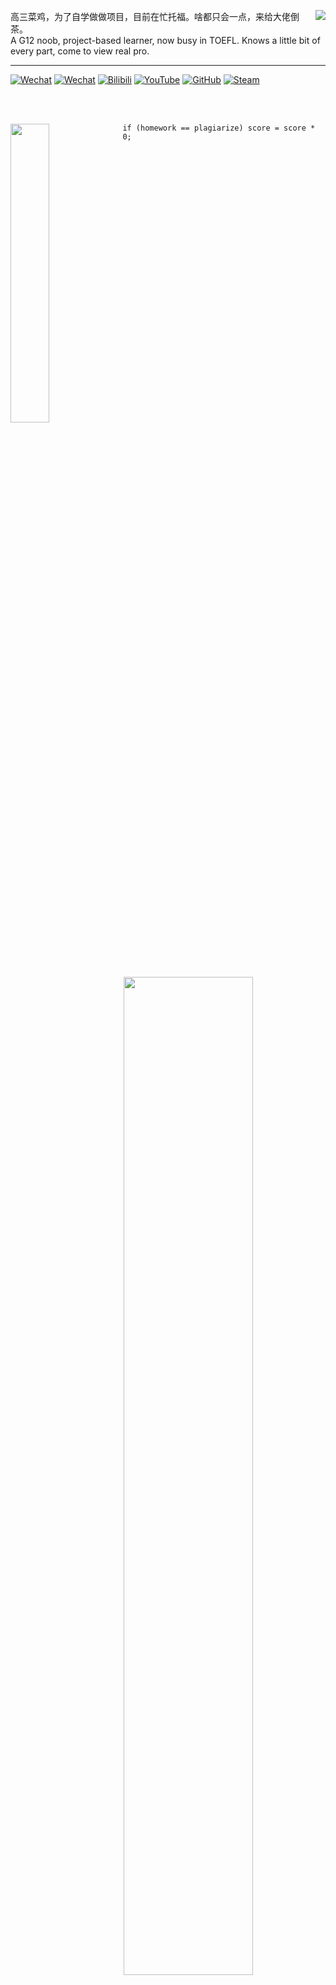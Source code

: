 <div>
  <img align="right" src="https://github-readme-stats.vercel.app/api?username=SynthesisDu&show_icons=true&theme=tokyonight" />
<p align="left">
高三菜鸡，为了自学做做项目，目前在忙托福。啥都只会一点，来给大佬倒茶。</br>
A G12 noob, project-based learner, now busy in TOEFL. Knows a little bit of every part, come to view real pro.</br>
</p>

---

[![Wechat](https://img.shields.io/badge/-VMA%E7%A1%AC%E4%BB%B6%E7%A4%BE-green?style=flat&logo=Wechat&logoColor=white)](https://mp.weixin.qq.com/mp/profile_ext?action=home&__biz=MzI1NDQ4MzIxMg==&scene=124&uin=&key=&devicetype=Windows+10+x64&version=63010043&lang=zh_CN&a8scene=7&fontgear=2)
[![Wechat](https://img.shields.io/badge/-SynthesisDu-green?style=flat&logo=Wechat&logoColor=white)](https://mp.weixin.qq.com/mp/profile_ext?action=home&__biz=MzIxODQ0NzQ1OQ==&scene=124&uin=&key=&devicetype=Windows+10+x64&version=63010043&lang=zh_CN&a8scene=7&fontgear=2)
[![Bilibili](https://img.shields.io/badge/-SynRGB-05bfdf?style=flat&logo=Bilibili&logoColor=white)](https://space.bilibili.com/62596542)
[![YouTube](https://img.shields.io/badge/-SynRGB-FF0000?style=flat&logo=YouTube&logoColor=white)](https://www.youtube.com/channel/UC81J1wPu1f1Dm3R8yWnrDqw)
[![GitHub](https://img.shields.io/badge/-SynthesisDu-3A3A3A?style=flat&logo=GitHub&logoColor=white)](https://github.com/SynthesisDu)
[![Steam](https://img.shields.io/badge/-Titan%20Z-0044AA?style=flat&logo=Steam&logoColor=white)](https://steamcommunity.com/profiles/76561198863245086/)
</div>
</br></br>
<div>
  <img align="left" width="35%" src="https://github-readme-stats.vercel.app/api/top-langs/?username=synthesisdu&langs_count=15&layout=compact&theme=tokyonight" />
  
```
if (homework == plagiarize) score = score * 0;
```
  
  <img align="right" width="64%" src="https://github-readme-stats.vercel.app/api/wakatime?username=IlllIlIlIIlIl&theme=tokyonight" />
</div>
  
